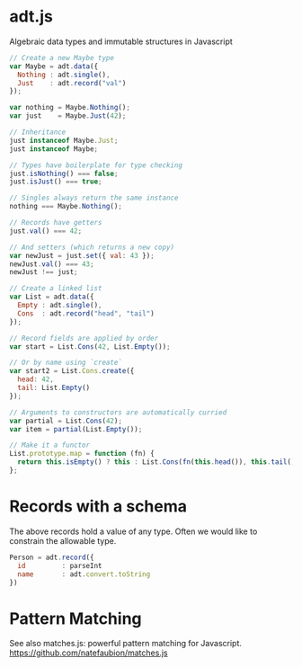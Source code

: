 adt.js
======

Algebraic data types and immutable structures in Javascript

```js
// Create a new Maybe type
var Maybe = adt.data({
  Nothing : adt.single(),
  Just    : adt.record("val")
});

var nothing = Maybe.Nothing();
var just    = Maybe.Just(42);

// Inheritance
just instanceof Maybe.Just;
just instanceof Maybe;

// Types have boilerplate for type checking
just.isNothing() === false;
just.isJust() === true;

// Singles always return the same instance
nothing === Maybe.Nothing();

// Records have getters
just.val() === 42;

// And setters (which returns a new copy)
var newJust = just.set({ val: 43 });
newJust.val() === 43;
newJust !== just;

// Create a linked list
var List = adt.data({
  Empty : adt.single(),
  Cons  : adt.record("head", "tail")
});

// Record fields are applied by order
var start = List.Cons(42, List.Empty());

// Or by name using `create`
var start2 = List.Cons.create({
  head: 42,
  tail: List.Empty()
});

// Arguments to constructors are automatically curried
var partial = List.Cons(42);
var item = partial(List.Empty());

// Make it a functor
List.prototype.map = function (fn) {
  return this.isEmpty() ? this : List.Cons(fn(this.head()), this.tail().map(fn));
};
```

Records with a schema
===
The above records hold a value of any type. Often we would like to constrain the allowable type.

``` js
Person = adt.record({
  id         : parseInt
  name       : adt.convert.toString
})
```

Pattern Matching
===
See also matches.js: powerful pattern matching for Javascript.
https://github.com/natefaubion/matches.js
